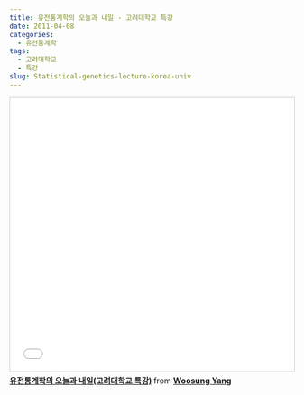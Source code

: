 ```yaml
---
title: 유전통계학의 오늘과 내일 - 고려대학교 특강
date: 2011-04-08
categories:
  - 유전통계학
tags:
  - 고려대학교
  - 특강
slug: Statistical-genetics-lecture-korea-univ
---
```


<iframe src="//www.slideshare.net/slideshow/embed_code/5092913" width="595" height="485" frameborder="0" marginwidth="0" marginheight="0" scrolling="no" style="border:1px solid #CCC; border-width:1px; margin-bottom:5px; max-width: 100%;" allowfullscreen> </iframe> <div style="margin-bottom:5px"> <strong> <a href="//www.slideshare.net/wyang72/ss-5092913" title="유전통계학의 오늘과 내일(고려대학교 특강)" target="_blank">유전통계학의 오늘과 내일(고려대학교 특강)</a> </strong> from <strong><a href="//www.slideshare.net/wyang72" target="_blank">Woosung Yang</a></strong> </div>
